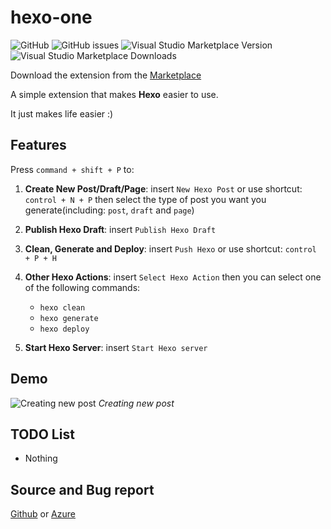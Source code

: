 # hexo-one

![GitHub](https://img.shields.io/github/license/Meowcolm024/hexo-one)
![GitHub issues](https://img.shields.io/github/issues/Meowcolm024/hexo-one)
![Visual Studio Marketplace Version](https://img.shields.io/visual-studio-marketplace/v/Meowcolm024.hexo-one)
![Visual Studio Marketplace Downloads](https://img.shields.io/visual-studio-marketplace/d/Meowcolm024.hexo-one)

Download the extension from the [Marketplace](https://marketplace.visualstudio.com/items?itemName=Meowcolm024.hexo-one)

A simple extension that makes __Hexo__ easier to use.

It just makes life easier :)

## Features

Press ```command + shift + P``` to:

1. __Create New Post/Draft/Page__: insert ```New Hexo Post``` or use shortcut: ```control + N + P``` then select the type of post you want you generate(including: `post`, `draft` and `page`)

2. __Publish Hexo Draft__: insert ```Publish Hexo Draft```

3. __Clean, Generate and Deploy__: insert ```Push Hexo``` or use shortcut: ```control + P + H```

4. __Other Hexo Actions__: insert ```Select Hexo Action``` then you can select one of the following commands:
   - `hexo clean`
   - `hexo generate`
   - `hexo deploy`

5. __Start Hexo Server__: insert ```Start Hexo server```

## Demo

![Creating new post](images/sh2.gif)
*Creating new post*

## TODO List

- Nothing

## Source and Bug report

[Github](https://github.com/Meowcolm024/hexo-one) or [Azure](https://meowcolm024.visualstudio.com/VSCode%20Extension/_git/hexo-one)
